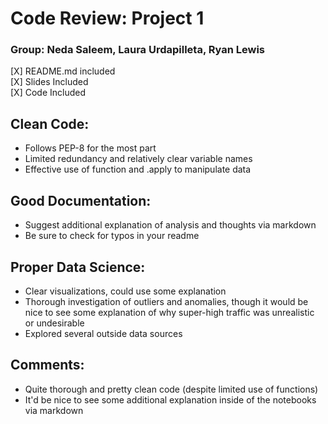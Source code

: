 # Code Review: Project 1

### Group: Neda Saleem, Laura Urdapilleta, Ryan Lewis

[X] README.md included <br/>
[X] Slides Included <br/>
[X] Code Included <br/>

## Clean Code:
* Follows PEP-8 for the most part
* Limited redundancy and relatively clear variable names
* Effective use of function and .apply to manipulate data

## Good Documentation:
* Suggest additional explanation of analysis and thoughts via markdown
* Be sure to check for typos in your readme

## Proper Data Science:
* Clear visualizations, could use some explanation
* Thorough investigation of outliers and anomalies, though it would be nice to see some explanation of why super-high traffic was unrealistic or undesirable
* Explored several outside data sources

## Comments:
* Quite thorough and pretty clean code (despite limited use of functions)
* It'd be nice to see some additional explanation inside of the notebooks via markdown 
